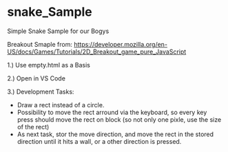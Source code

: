 # snake_Sample
Simple Snake Sample for our Bogys


Breakout Smaple from:
https://developer.mozilla.org/en-US/docs/Games/Tutorials/2D_Breakout_game_pure_JavaScript

1.) Use empty.html as a Basis

2.) Open in VS Code

3.) Development Tasks:

  - Draw a rect instead of a circle.
  - Possibility to move the rect arround via the keyboard, so every key press should move the rect on block (so not only one pixle, use the size of the rect)
  - As next task, stor the move direction, and move the rect in the stored direction until it hits a wall, or a other direction is pressed.